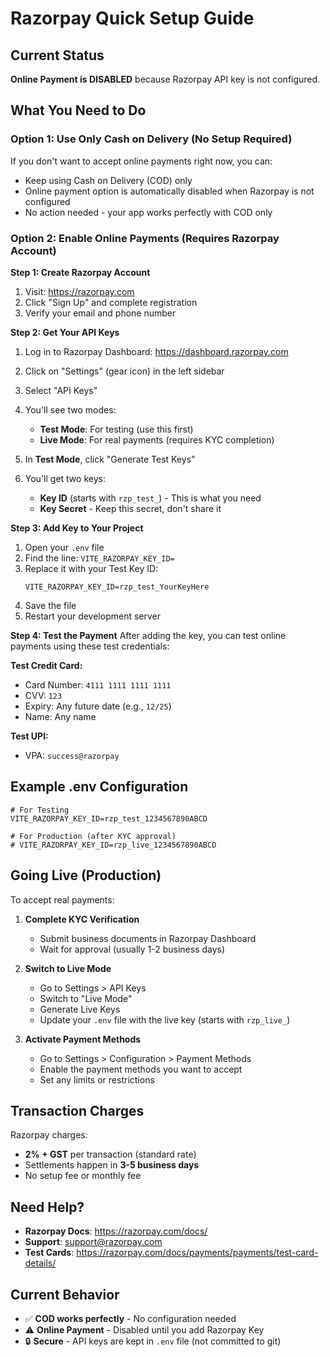 # Razorpay Quick Setup Guide

## Current Status
**Online Payment is DISABLED** because Razorpay API key is not configured.

## What You Need to Do

### Option 1: Use Only Cash on Delivery (No Setup Required)
If you don't want to accept online payments right now, you can:
- Keep using Cash on Delivery (COD) only
- Online payment option is automatically disabled when Razorpay is not configured
- No action needed - your app works perfectly with COD only

### Option 2: Enable Online Payments (Requires Razorpay Account)

**Step 1: Create Razorpay Account**
1. Visit: https://razorpay.com
2. Click "Sign Up" and complete registration
3. Verify your email and phone number

**Step 2: Get Your API Keys**
1. Log in to Razorpay Dashboard: https://dashboard.razorpay.com
2. Click on "Settings" (gear icon) in the left sidebar
3. Select "API Keys"
4. You'll see two modes:
   - **Test Mode**: For testing (use this first)
   - **Live Mode**: For real payments (requires KYC completion)

5. In **Test Mode**, click "Generate Test Keys"
6. You'll get two keys:
   - **Key ID** (starts with `rzp_test_`) - This is what you need
   - **Key Secret** - Keep this secret, don't share it

**Step 3: Add Key to Your Project**
1. Open your `.env` file
2. Find the line: `VITE_RAZORPAY_KEY_ID=`
3. Replace it with your Test Key ID:
   ```
   VITE_RAZORPAY_KEY_ID=rzp_test_YourKeyHere
   ```
4. Save the file
5. Restart your development server

**Step 4: Test the Payment**
After adding the key, you can test online payments using these test credentials:

**Test Credit Card:**
- Card Number: `4111 1111 1111 1111`
- CVV: `123`
- Expiry: Any future date (e.g., `12/25`)
- Name: Any name

**Test UPI:**
- VPA: `success@razorpay`

## Example .env Configuration

```env
# For Testing
VITE_RAZORPAY_KEY_ID=rzp_test_1234567890ABCD

# For Production (after KYC approval)
# VITE_RAZORPAY_KEY_ID=rzp_live_1234567890ABCD
```

## Going Live (Production)

To accept real payments:

1. **Complete KYC Verification**
   - Submit business documents in Razorpay Dashboard
   - Wait for approval (usually 1-2 business days)

2. **Switch to Live Mode**
   - Go to Settings > API Keys
   - Switch to "Live Mode"
   - Generate Live Keys
   - Update your `.env` file with the live key (starts with `rzp_live_`)

3. **Activate Payment Methods**
   - Go to Settings > Configuration > Payment Methods
   - Enable the payment methods you want to accept
   - Set any limits or restrictions

## Transaction Charges

Razorpay charges:
- **2% + GST** per transaction (standard rate)
- Settlements happen in **3-5 business days**
- No setup fee or monthly fee

## Need Help?

- **Razorpay Docs**: https://razorpay.com/docs/
- **Support**: support@razorpay.com
- **Test Cards**: https://razorpay.com/docs/payments/payments/test-card-details/

## Current Behavior

- ✅ **COD works perfectly** - No configuration needed
- ⚠️ **Online Payment** - Disabled until you add Razorpay Key
- 🔒 **Secure** - API keys are kept in `.env` file (not committed to git)
